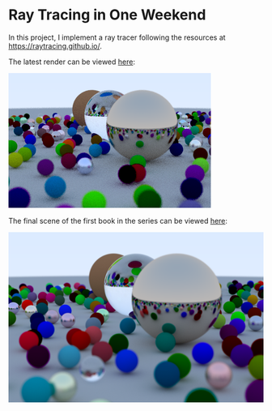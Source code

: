 # Ray Tracing in One Weekend
In this project, I implement a ray tracer following the resources at https://raytracing.github.io/.

The latest render can be viewed [here](output/latest.png):

![Scene rendered with ray tracing](output/latest.png "Latest render")

The final scene of the first book in the series can be viewed [here](output/final-scene.png):

![Scene rendered with ray tracing](output/final-scene.png "Final scene render")